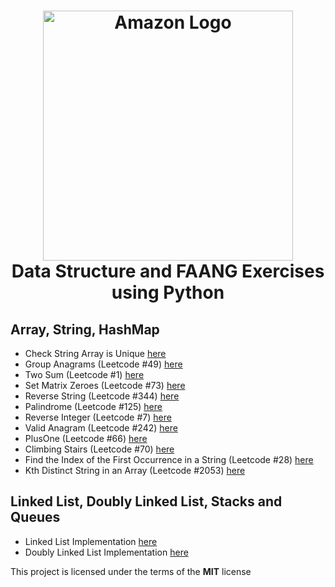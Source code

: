 <h1 align="center">
    <img width="400px" src="https://miro.medium.com/v2/resize:fit:1400/1*jCNMstY548-4sTS1Rh2bCQ.png" alt="Amazon Logo" />
  <br />
    Data Structure and FAANG Exercises using Python
  <br />
</h1>

## Array, String, HashMap
- Check String Array is Unique [here](https://github.com/AnthoRuiz/AlgorithmDataStructure/blob/main/ArraysStringsHashTables/CheckArray.py)
- Group Anagrams (Leetcode #49) [here](https://github.com/AnthoRuiz/AlgorithmDataStructure/blob/main/ArraysStringsHashTables/GroupAnagrams.py)
- Two Sum (Leetcode #1) [here](https://github.com/AnthoRuiz/AlgorithmDataStructure/blob/main/ArraysStringsHashTables/TwoSum.py)
- Set Matrix Zeroes (Leetcode #73) [here](https://github.com/AnthoRuiz/AlgorithmDataStructure/blob/main/ArraysStringsHashTables/SetMatrixZeroes.py)
- Reverse String (Leetcode #344) [here](https://github.com/AnthoRuiz/AlgorithmDataStructure/blob/main/ArraysStringsHashTables/ReverseArray.py)
- Palindrome (Leetcode #125) [here](https://github.com/AnthoRuiz/AlgorithmDataStructure/blob/main/ArraysStringsHashTables/Palindrome.py)
- Reverse Integer (Leetcode #7) [here](https://github.com/AnthoRuiz/AlgorithmDataStructure/blob/main/ArraysStringsHashTables/ReverseInteger.py)
- Valid Anagram (Leetcode #242) [here](https://github.com/AnthoRuiz/AlgorithmDataStructure/blob/main/ArraysStringsHashTables/Anagram.py)
- PlusOne (Leetcode #66) [here](https://github.com/AnthoRuiz/AlgorithmDataStructure/blob/main/ArraysStringsHashTables/PlusOne.py)
- Climbing Stairs (Leetcode #70) [here](https://github.com/AnthoRuiz/AlgorithmDataStructure/blob/main/ArraysStringsHashTables/ClimbingStairs.py)
- Find the Index of the First Occurrence in a String (Leetcode #28) [here](https://github.com/AnthoRuiz/AlgorithmDataStructure/blob/main/ArraysStringsHashTables/NeedleHaystack.py)
- Kth Distinct String in an Array (Leetcode #2053) [here](https://github.com/AnthoRuiz/AlgorithmDataStructure/blob/main/ArraysStringsHashTables/KthDistinct.py)

## Linked List, Doubly Linked List, Stacks and Queues
- Linked List Implementation [here](https://github.com/AnthoRuiz/AlgorithmDataStructure/blob/main/LinkedLists/LinkedList.py)
- Doubly Linked List Implementation [here](https://github.com/AnthoRuiz/AlgorithmDataStructure/blob/main/DoublyLinkedList/DoublyLinkedList.py)


This project is licensed under the terms of the **MIT** license

